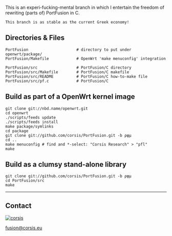 This is an experi-fucking-mental branch in which I entertain the freedom of rewriting (parts of) PortFusion in C.

```
This branch is as stable as the current Greek economy!
```

## Directories & Files

```
PortFusion                     # directory to put under openwrt/package/
PortFusion/Makefile            # OpenWrt 'make menuconfig' integration

PortFusion/src                 # PortFusion/C directory
PortFusion/src/Makefile        # PortFusion/C makefile
PortFusion/src/README          # PortFusion/C how-to-make file
PortFusion/src/pf.c            # PortFusion/C
```

## Build as part of a OpenWrt kernel image

```
git clone git://nbd.name/openwrt.git
cd openwrt
./scripts/feeds update
./scripts/feeds install
make package/symlinks
cd package
git clone git://github.com/corsis/PortFusion.git -b ρφμ
cd ..
make menuconfig # find and *-select: "Corsis Research" > "pfl"
make
```

## Build as a clumsy stand-alone library

```
git clone git://github.com/corsis/PortFusion.git -b ρφμ
cd PortFusion/src
make
```

----

## Contact

[![corsis]](https://github.com/corsis/)

[fusion@corsis.eu](mailto:fusion@corsis.eu)

[corsis]: http://portfusion.sourceforge.net/i/l100.png "Corsis Research"
